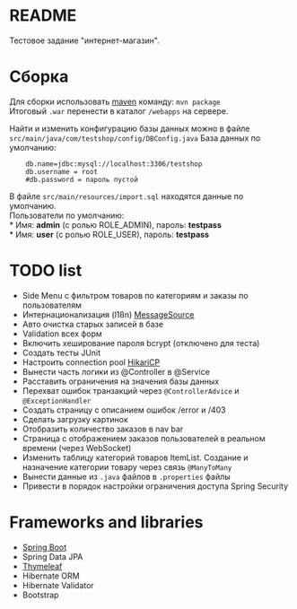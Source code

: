 # README

Тестовое задание "интернет-магазин".

# Сборка

Для сборки использовать [maven](https://maven.apache.org/) команду: ```mvn package```  
Итоговый ```.war``` перенести в каталог ```/webapps``` на сервере.

Найти и изменить конфигурацию базы данных можно в файле ```src/main/java/com/testshop/config/DBConfig.java```
База данных по умолчанию:  
```properties
	db.name=jdbc:mysql://localhost:3306/testshop
	db.username = root
	#db.password = пароль пустой
```

В файле ```src/main/resources/import.sql``` находятся данные по умолчанию.  
Пользователи по умолчанию:  
	* Имя: **admin** (с ролью ROLE_ADMIN), пароль: **testpass**  
	* Имя: **user** (с ролью ROLE_USER), пароль: **testpass**
	
# TODO list

* Side Menu с фильтром товаров по категориям и заказы по пользователям
* Интернационализация (l18n) [MessageSource](http://docs.spring.io/spring/docs/current/javadoc-api/org/springframework/context/MessageSource.html)
* Авто очистка старых записей в базе
* Validation всех форм
* Включить хеширование пароля bcrypt (отключено для теста)
* Создать тесты JUnit
* Настроить connection pool [HikariCP](https://brettwooldridge.github.io/HikariCP/)
* Вынести часть логики из @Controller в @Service
* Расставить ограничения на значения базы данных
* Перехват ошибок транзакций через ```@ControllerAdvice``` и ```@ExceptionHandler```
* Создать страницу с описанием ошибок /error и /403
* Сделать загрузку картинок
* Отобразить количество заказов в nav bar
* Страница с отображением заказов пользователей в реальном времени (через WebSocket)
* Изменить таблицу категорий товаров ItemList. Создание и назначение категории товару через связь ```@ManyToMany```
* Вынести данные из ```.java``` файлов в ```.properties``` файлы
* Привести в порядок настройки ограничения доступа Spring Security

# Frameworks and libraries

* [Spring Boot](http://projects.spring.io/spring-boot/)
* Spring Data JPA
* [Thymeleaf](www.thymeleaf.org)
* Hibernate ORM
* Hibernate Validator
* Bootstrap